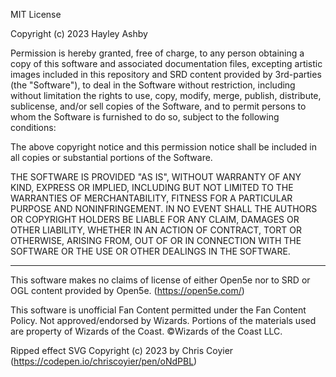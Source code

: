 MIT License

Copyright (c) 2023 Hayley Ashby

Permission is hereby granted, free of charge, to any person obtaining a copy
of this software and associated documentation files, excepting artistic images 
included in this repository and SRD content provided by 3rd-parties (the "Software"), to deal
in the Software without restriction, including without limitation the rights
to use, copy, modify, merge, publish, distribute, sublicense, and/or sell
copies of the Software, and to permit persons to whom the Software is
furnished to do so, subject to the following conditions:

The above copyright notice and this permission notice shall be included in all
copies or substantial portions of the Software.

THE SOFTWARE IS PROVIDED "AS IS", WITHOUT WARRANTY OF ANY KIND, EXPRESS OR
IMPLIED, INCLUDING BUT NOT LIMITED TO THE WARRANTIES OF MERCHANTABILITY,
FITNESS FOR A PARTICULAR PURPOSE AND NONINFRINGEMENT. IN NO EVENT SHALL THE
AUTHORS OR COPYRIGHT HOLDERS BE LIABLE FOR ANY CLAIM, DAMAGES OR OTHER
LIABILITY, WHETHER IN AN ACTION OF CONTRACT, TORT OR OTHERWISE, ARISING FROM,
OUT OF OR IN CONNECTION WITH THE SOFTWARE OR THE USE OR OTHER DEALINGS IN THE
SOFTWARE.

<hr>

This software makes no claims of license of either Open5e nor to SRD or OGL content provided by Open5e. (https://open5e.com/)

This software is unofficial Fan Content permitted under the Fan Content Policy. Not approved/endorsed by Wizards. Portions of the materials used are property of Wizards of the Coast. ©Wizards of the Coast LLC.

Ripped effect SVG Copyright (c) 2023 by Chris Coyier  (https://codepen.io/chriscoyier/pen/oNdPBL)

